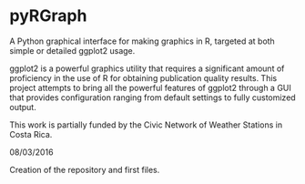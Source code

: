 # pyRGraph
A Python graphical interface for making graphics in R, targeted at both simple or detailed ggplot2 usage.

ggplot2 is a powerful graphics utility that requires a significant amount of proficiency in the use of R for obtaining publication quality results. This project attempts to bring all the powerful features of ggplot2 through a GUI that provides configuration ranging from default settings to fully customized output.

This work is partially funded by the Civic Network of Weather Stations in Costa Rica.

08/03/2016

Creation of the repository and first files.
